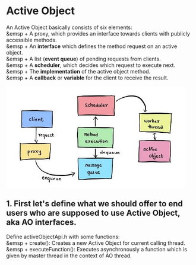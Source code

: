 # Active Object
An Active Object basically consists of six elements: <br />
&emsp + A proxy, which provides an interface towards clients with publicly accessible methods. <br />
&emsp + An **interface** which defines the method request on an active object. <br />
&emsp + A list (**event queue**) of pending requests from clients. <br />
&emsp + A **scheduler**, which decides which request to execute next. <br />
&emsp + The **implementation** of the active object method. <br />
&emsp + A **callback** or **variable** for the client to receive the result. <br />

![AO-1.png](../../assets/AO-1.png?raw=true)

## 1. First let's define what we should offer to end users who are supposed to use Active Object, aka AO interfaces.
Define activeObjectApi.h with some functions: <br />
&emsp + create(): Creates a new Active Object for current calling thread. <br />
&emsp + executeFunction(): Executes asynchronously a function which is given by master thread in
    the context of AO thread. <br />